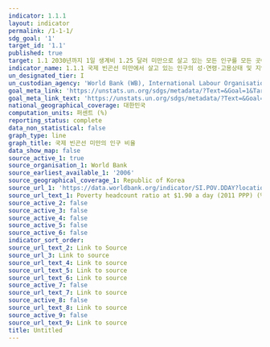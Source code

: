 ```yaml
---
indicator: 1.1.1
layout: indicator
permalink: /1-1-1/
sdg_goal: '1'
target_id: '1.1'
published: true
target: 1.1 2030년까지 1일 생계비 1.25 달러 미만으로 살고 있는 모든 인구를 모든 곳에서 종식
indicator_name: 1.1.1 국제 빈곤선 미만에서 살고 있는 인구의 성·연령·고용상태 및 지역(도시/농촌)별 비율
un_designated_tier: I
un_custodian_agency: 'World Bank (WB), International Labour Organisation (ILO)'
goal_meta_link: 'https://unstats.un.org/sdgs/metadata/?Text=&Goal=1&Target=1.1'
goal_meta_link_text: 'https://unstats.un.org/sdgs/metadata/?Text=&Goal=1&Target=1.1'
national_geographical_coverage: 대한민국
computation_units: 퍼센트 (%)
reporting_status: complete
data_non_statistical: false
graph_type: line
graph_title: 국제 빈곤선 미만의 인구 비율
data_show_map: false
source_active_1: true
source_organisation_1: World Bank
source_earliest_available_1: '2006'
source_geographical_coverage_1: Republic of Korea
source_url_1: 'https://data.worldbank.org/indicator/SI.POV.DDAY?locations=KR'
source_url_text_1: Poverty headcount ratio at $1.90 a day (2011 PPP) (% of population)
source_active_2: false
source_active_3: false
source_active_4: false
source_active_5: false
source_active_6: false
indicator_sort_order:   
source_url_text_2: Link to Source
source_url_3: Link to source
source_url_text_4: Link to source
source_url_text_5: Link to source
source_url_text_6: Link to source
source_active_7: false
source_url_text_7: Link to source
source_active_8: false
source_url_text_8: Link to source
source_active_9: false
source_url_text_9: Link to source
title: Untitled
---
```

